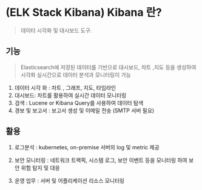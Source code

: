 # (ELK Stack Kibana) Kibana 란?
> 데이터 시각화 및 대시보드 도구.


## 기능
  > Elasticsearch에 저장된 데이터를 기반으로 대시보드, 차트 ,지도 등을 생성하여 시각화
  > 실시간으로 데이터 분석과 모니터링이 가능

1. 데이터 시각 화 : 차트 , 그래프, 지도, 타임라인
2. 대시보드: 차트를 활용하여 실시간 데이터 모니터링
3. 검색 : Lucene or Kibana Query를 사용하여 데이터 탐색
4. 경보 및 보고서 : 보고서 생성 및 이메일 전송 (SMTP 서버 필요)



## 활용
1. 로그분석 : kubernetes, on-premise 서버의 log 및 metric 제공

2. 보안 모니터링 : 네트워크 트랙픽, 시스템 로그, 보안 이벤트 등을 모니터링 하여 보안 위험 탐지 및 대응

3. 운영 업무 : 서버 및 어플리케이션 리소스 모니터링
